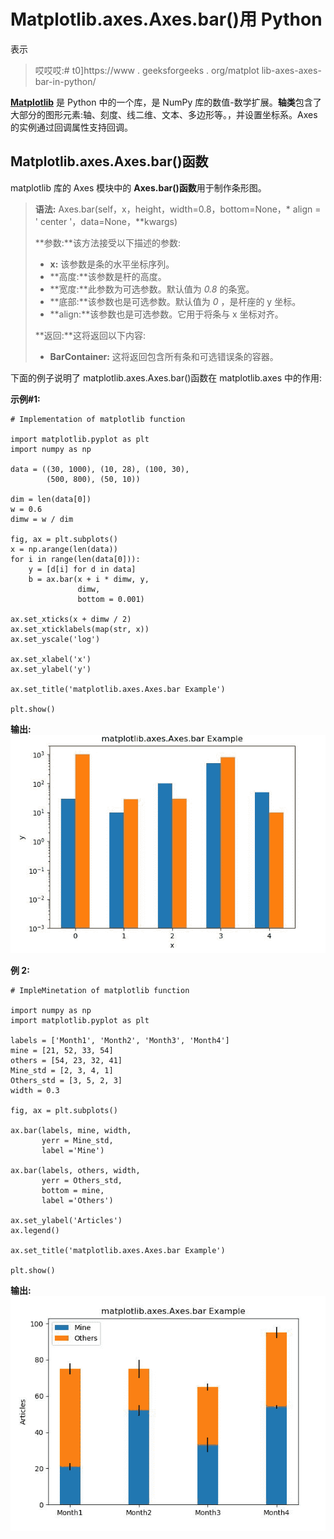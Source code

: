 # Matplotlib.axes.Axes.bar()用 Python

表示

> 哎哎哎:# t0]https://www . geeksforgeeks . org/matplot lib-axes-axes-bar-in-python/

**[Matplotlib](https://www.geeksforgeeks.org/python-introduction-matplotlib/)** 是 Python 中的一个库，是 NumPy 库的数值-数学扩展。**轴类**包含了大部分的图形元素:轴、刻度、线二维、文本、多边形等。，并设置坐标系。Axes 的实例通过回调属性支持回调。

## Matplotlib.axes.Axes.bar()函数

matplotlib 库的 Axes 模块中的 **Axes.bar()函数**用于制作条形图。

> **语法:** Axes.bar(self，x，height，width=0.8，bottom=None，* align = ' center '，data=None，**kwargs)
> 
> **参数:**该方法接受以下描述的参数:
> 
> *   **x:** 该参数是条的水平坐标序列。
> *   **高度:**该参数是杆的高度。
> *   **宽度:**此参数为可选参数。默认值为 *0.8* 的条宽。
> *   **底部:**该参数也是可选参数。默认值为 *0* ，是杆座的 y 坐标。
> *   **align:**该参数也是可选参数。它用于将条与 x 坐标对齐。
> 
> **返回:**这将返回以下内容:
> 
> *   **BarContainer:** 这将返回包含所有条和可选错误条的容器。

下面的例子说明了 matplotlib.axes.Axes.bar()函数在 matplotlib.axes 中的作用:

**示例#1:**

```
# Implementation of matplotlib function

import matplotlib.pyplot as plt
import numpy as np

data = ((30, 1000), (10, 28), (100, 30),
        (500, 800), (50, 10))

dim = len(data[0])
w = 0.6
dimw = w / dim

fig, ax = plt.subplots()
x = np.arange(len(data))
for i in range(len(data[0])):
    y = [d[i] for d in data]
    b = ax.bar(x + i * dimw, y, 
               dimw, 
               bottom = 0.001)

ax.set_xticks(x + dimw / 2)
ax.set_xticklabels(map(str, x))
ax.set_yscale('log')

ax.set_xlabel('x')
ax.set_ylabel('y')

ax.set_title('matplotlib.axes.Axes.bar Example')

plt.show()
```

**输出:**
![](img/15b989ecb1b52231df538deb77fa7167.png)

**例 2:**

```
# ImpleMinetation of matplotlib function

import numpy as np
import matplotlib.pyplot as plt

labels = ['Month1', 'Month2', 'Month3', 'Month4']
mine = [21, 52, 33, 54]
others = [54, 23, 32, 41]
Mine_std = [2, 3, 4, 1]
Others_std = [3, 5, 2, 3]
width = 0.3

fig, ax = plt.subplots()

ax.bar(labels, mine, width, 
       yerr = Mine_std, 
       label ='Mine')

ax.bar(labels, others, width, 
       yerr = Others_std,
       bottom = mine,
       label ='Others')

ax.set_ylabel('Articles')
ax.legend()

ax.set_title('matplotlib.axes.Axes.bar Example')

plt.show()
```

**输出:**
![](img/c1590afe27b1f6e3ce638b3acb4a8e4b.png)